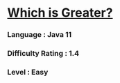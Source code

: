 # [Which is Greater?](https://open.kattis.com/problems/whichisgreater)

### Language : Java 11

### Difficulty Rating : 1.4

### Level : Easy
